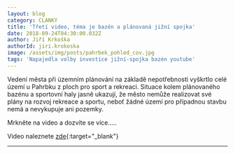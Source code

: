 ```yaml
---
layout: blog
category: CLANKY
title: 'Třetí video, téma je bazén a plánovaná jižní spojka'
date: 2018-09-24T04:30:00.032Z
author: Jiří Krkoška
authorId: jiri.krokoska
image: /assets/img/posts/pahrbek_pohled_cov.jpg
tags: 'Napajedla volby investice jižní-spojka bazén youtube'
---
```

Vedení města při územním plánování na základě nepotřebnosti vyškrtlo celé území u Pahrbku z ploch pro sport a rekreaci.
Situace kolem plánovaného bazénu a sportovní haly jasně ukazují, že město nemůže realizovat své plány na rozvoj rekreace a sportu, neboť žádné území pro případnou stavbu nemá a nevykupuje ani pozemky. 

Mrkněte na video a dozvíte se více.....

Video naleznete [zde](https://www.youtube.com/channel/UCgoN2Mo3r-xe0iO6N5HRWHA){:target="_blank"}

- - -
